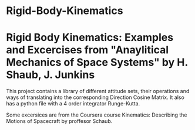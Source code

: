 # Rigid-Body-Kinematics
# Rigid Body Kinematics: Examples and Excercises from "Anaylitical Mechanics of Space Systems" by H. Shaub, J. Junkins

This project contains a library of different attitude sets, their operations and ways of translating into the corresponding Direction Cosine Matrix.
It also has a python file with a 4 order integrator Runge-Kutta.

Some excersices are from the Coursera course Kinematics: Describing the Motions of Spacecraft by proffesor Schaub.
